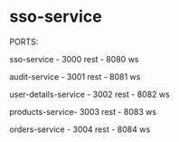 # sso-service

PORTS: 

sso-service - 3000 rest 
            - 8080 ws

audit-service - 3001 rest 
            - 8081 ws

user-details-service - 3002 rest 
                    - 8082 ws

products-service- 3003 rest 
            - 8083 ws

orders-service - 3004 rest 
            - 8084 ws